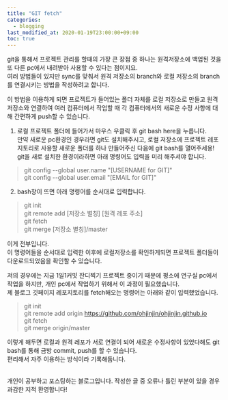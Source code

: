 ```yaml
---
title: "GIT fetch"
categories: 
  - blogging
last_modified_at: 2020-01-19T23:00:00+09:00
toc: true
---
```

git을 통해서 프로젝트 관리를 할때의 가장 큰 장점 중 하나는 원격저장소에 백업된 것을 또 다른 pc에서 내려받아 사용할 수 있다는 점이지요.<br/>
여러 방법들이 있지만 sync를 맞춰서 원격 저장소의 branch와 로컬 저장소의 branch를 연결시키는 방법을 작성하려고 합니다.<br/>

이 방법을 이용하게 되면 프로젝트가 들어있는 폴더 자체를 로컬 저장소로 만들고 원격 저장소와 연결하여 여러 컴퓨터에서 작업할 때 각 컴퓨터에서의 새로운 수정 사항에 대해 간편하게 push할 수 있습니다.<br/>

1. 로컬 프로젝트 폴더에 들어가서 마우스 우클릭 후 git bash here을 누릅니다.<br/>
만약 새로운 pc환경인 경우라면 git도 설치해주시고, 로컬 저장소에 프로젝트 레포지토리로 사용할 새로운 폴더를 하나 만들어주신 다음에 git bash를 열어주세용!<br/>
git을 새로 설치한 환경이라하면 아래 명령어도 입력을 미리 해주셔야 합니다.<br/>
>git config \-\-global user.name "[USERNAME for GIT]"<br/>
>git config \-\-global user.email "[EMAIL for GIT]"<br/>

2. bash창이 뜨면 아래 명령어를 순서대로 입력합니다.<br/>
>git init<br/>
>git remote add [저장소 별칭] [원격 레포 주소]<br/>
>git fetch<br/>
>git merge [저장소 별칭]/master<br/>

이게 전부입니다.<br/>
이 명령어들을 순서대로 입력한 이후에 로컬저장소를 확인하게되면 프로젝트 폴더들이 다운로드되었음을 확인할 수 있습니다.<br/>

저의 경우에는 지금 1일1커밋 잔디찍기 프로젝트 중이기 때문에 평소에 연구실 pc에서 작업을 하지만, 개인 pc에서 작업하기 위해서 이 과정이 필요했습니다.<br/>
제 블로그 깃페이지 레포지토리를 fetch해오는 명령어는 아래와 같이 입력했었습니다.

>git init<br/>
>git remote add origin https://github.com/ohjinjin/ohjinjin.github.io<br/>
>git fetch<br/>
>git merge origin/master<br/>

이렇게 해두면 로컬과 원격 레포가 서로 연결이 되어 새로운 수정사항이 있었다해도 git bash를 통해 금방 commit, push를 할 수 있습니다.<br/>
편리해서 자주 이용하는 방식이라 기록해둡니다.<br/><br/>

개인이 공부하고 포스팅하는 블로그입니다. 작성한 글 중 오류나 틀린 부분이 있을 경우 과감한 지적 환영합니다!<br/><br/>
